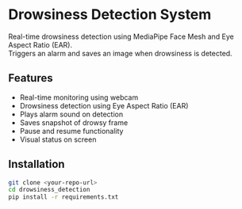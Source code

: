 # Drowsiness Detection System

Real-time drowsiness detection using MediaPipe Face Mesh and Eye Aspect Ratio (EAR).  
Triggers an alarm and saves an image when drowsiness is detected.

## Features
- Real-time monitoring using webcam
- Drowsiness detection using Eye Aspect Ratio (EAR)
- Plays alarm sound on detection
- Saves snapshot of drowsy frame
- Pause and resume functionality
- Visual status on screen

## Installation
```bash
git clone <your-repo-url>
cd drowsiness_detection
pip install -r requirements.txt
